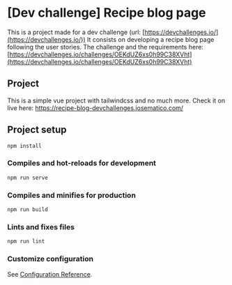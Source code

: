 # [Dev challenge] Recipe blog page

This is a project made for a dev challenge (url: [https://devchallenges.io/](https://devchallenges.io/)) It consists on developing a recipe blog page following the user stories.
The challenge and the requirements here: [https://devchallenges.io/challenges/OEKdUZ6xs0h99C38XVht](https://devchallenges.io/challenges/OEKdUZ6xs0h99C38XVht)

## Project

This is a simple vue project with tailwindcss and no much more. Check it on live here: https://recipe-blog-devchallenges.josematico.com/

## Project setup

```
npm install
```

### Compiles and hot-reloads for development

```
npm run serve
```

### Compiles and minifies for production

```
npm run build
```

### Lints and fixes files

```
npm run lint
```

### Customize configuration

See [Configuration Reference](https://cli.vuejs.org/config/).
